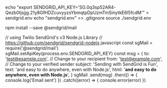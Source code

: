 
echo "export SENDGRID_API_KEY='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'" > sendgrid.env
echo "sendgrid.env" >> .gitignore
source ./sendgrid.env

npm install --save @sendgrid/mail

// using Twilio SendGrid's v3 Node.js Library
// https://github.com/sendgrid/sendgrid-nodejs
javascript
const sgMail = require('@sendgrid/mail')
sgMail.setApiKey(process.env.SENDGRID_API_KEY)
const msg = {
  to: 'test@example.com', // Change to your recipient
  from: 'test@example.com', // Change to your verified sender
  subject: 'Sending with SendGrid is Fun',
  text: 'and easy to do anywhere, even with Node.js',
  html: '<strong>and easy to do anywhere, even with Node.js</strong>',
}
sgMail
  .send(msg)
  .then(() => {
    console.log('Email sent')
  })
  .catch((error) => {
    console.error(error)
  })